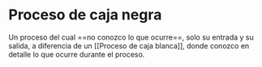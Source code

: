# Proceso de caja negra

Un proceso del cual ==no conozco lo que ocurre==, solo su entrada y su salida, a diferencia de un [[Proceso de caja blanca]], donde conozco en detalle lo que ocurre durante el proceso.
